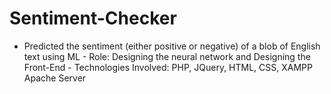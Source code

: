 # Sentiment-Checker
- Predicted the sentiment (either positive or negative) of a blob of English text using ML - Role: Designing the neural network and Designing the Front-End - Technologies Involved: PHP, JQuery, HTML, CSS, XAMPP Apache Server
